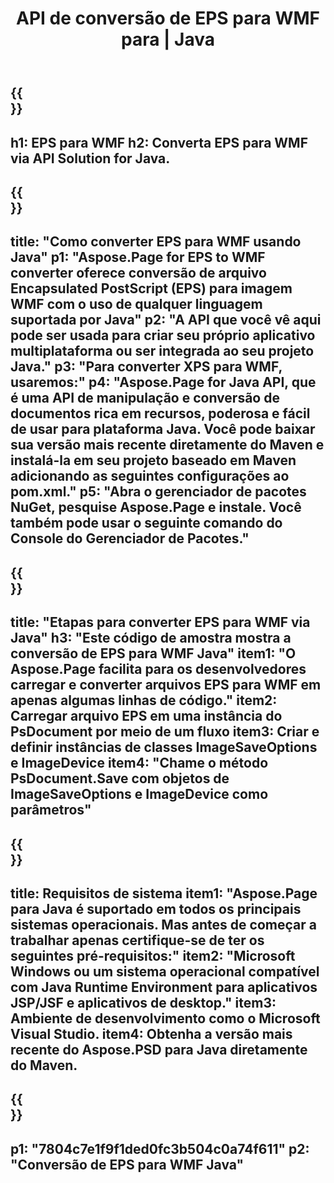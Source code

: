 ﻿---
translation: true
template: /_templates/_conversion-child-java.md
title: API de conversão de EPS para WMF para | Java
url: /java/conversion/eps-to-wmf/
description: Exemplo de código de conversão Java para formato EPS para arquivo WMF. Use este código de exemplo para converter EPS para WMF em qualquer aplicativo baseado em Web ou Desktop Java.
informat: EPS
outformat: WMF
otherformats: XPS PS
---

{{<section banner>}}
---
h1: EPS para WMF
h2: Converta EPS para WMF via API Solution for Java.
---

{{<section overview>}}
---
title: "Como converter EPS para WMF usando Java"
p1: "Aspose.Page for EPS to WMF converter oferece conversão de arquivo Encapsulated PostScript (EPS) para imagem WMF com o uso de qualquer linguagem suportada por Java"
p2: "A API que você vê aqui pode ser usada para criar seu próprio aplicativo multiplataforma ou ser integrada ao seu projeto Java."
p3: "Para converter XPS para WMF, usaremos:"
p4: "Aspose.Page for Java API, que é uma API de manipulação e conversão de documentos rica em recursos, poderosa e fácil de usar para plataforma Java. Você pode baixar sua versão mais recente diretamente do Maven e instalá-la em seu projeto baseado em Maven adicionando as seguintes configurações ao pom.xml."
p5: "Abra o gerenciador de pacotes NuGet, pesquise Aspose.Page e instale. Você também pode usar o seguinte comando do Console do Gerenciador de Pacotes."
---

{{<section feature1>}}
---
title: "Etapas para converter EPS para WMF via Java"
h3: "Este código de amostra mostra a conversão de EPS para WMF Java"
item1: "O Aspose.Page facilita para os desenvolvedores carregar e converter arquivos EPS para WMF em apenas algumas linhas de código."
item2: Carregar arquivo EPS em uma instância do PsDocument por meio de um fluxo
item3: Criar e definir instâncias de classes ImageSaveOptions e ImageDevice
item4: "Chame o método PsDocument.Save com objetos de ImageSaveOptions e ImageDevice como parâmetros"
---

{{<section feature2>}}
---
title: Requisitos de sistema
item1: "Aspose.Page para Java é suportado em todos os principais sistemas operacionais. Mas antes de começar a trabalhar apenas certifique-se de ter os seguintes pré-requisitos:"
item2: "Microsoft Windows ou um sistema operacional compatível com Java Runtime Environment para aplicativos JSP/JSF e aplicativos de desktop."
item3: Ambiente de desenvolvimento como o Microsoft Visual Studio.
item4: Obtenha a versão mais recente do Aspose.PSD para Java diretamente do Maven.
---

{{<section gist>}}
---
p1: "7804c7e1f9f1ded0fc3b504c0a74f611"
p2: "Conversão de EPS para WMF Java"
---
